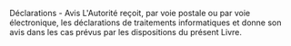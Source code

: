 Déclarations - Avis
L'Autorité reçoit, par voie postale ou par voie électronique, les déclarations de 	traitements informatiques et donne son avis dans les cas prévus par les dispositions du présent Livre.